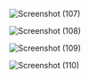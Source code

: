 

![Screenshot (107)](https://user-images.githubusercontent.com/86010913/229315986-d63fe49c-0782-449e-b161-2c552c8150e6.png)

![Screenshot (108)](https://user-images.githubusercontent.com/86010913/229315992-f03ddd63-44a0-4a26-acff-4ff55779cf8d.png)

![Screenshot (109)](https://user-images.githubusercontent.com/86010913/229315995-3d0485e2-a3ae-4803-896a-6b2ac6091d2e.png)

![Screenshot (110)](https://user-images.githubusercontent.com/86010913/229315998-d8fb1e7c-e768-46cb-9aba-9d0c50aa467c.png)

